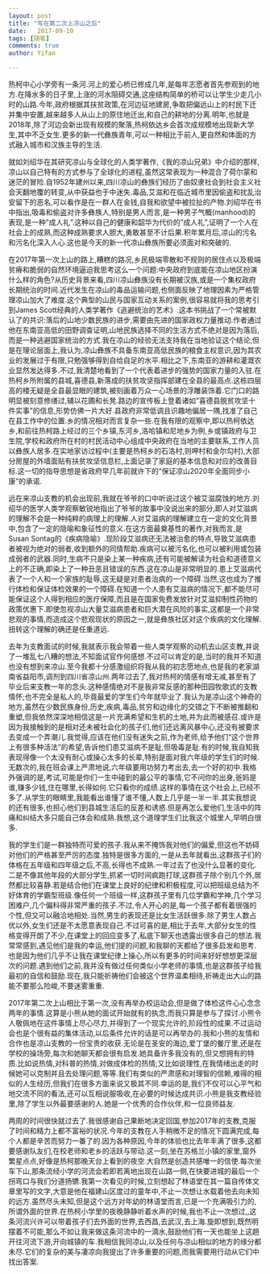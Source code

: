 ```yaml
---
layout: post
title: "写在第二次上凉山之后"
date:   2017-09-10
tags: [随笔]
comments: true
author: Yifan

---
```


热柯中心小学旁有一条河.河上的爱心桥已修成几年,是每年志愿者首先参观到的地方.在降水多的日子里,上涨的河水阻碍交通,这座结构简单的桥可以让学生少走几小时的山路.今年,政府根据其扶贫政策,在河边征地建房,争取把偏远山上的村民下迁并集中安置,越来越多人从山上的原住地迁出,和自己的耕地的分离.明年,也就是2018年,除了河边会新出现有规模的聚落,热柯依达乡会首次成规模地出现新大学生,其中不乏女生.更多的新一代彝族青年,可以一种相比于前人,更自然和体面的方式融入城市和汉族主导的生活.

就如刘绍华在其研究凉山与全球化的人类学著作,《我的凉山兄弟》中介绍的那样,凉山以自己特有的方式参与了全球化的进程,虽然这常表现为一种混合了荷尔蒙和迷茫的冒险.自1952年建州以来,四川凉山的彝族们经历了由奴隶社会到社会主义社会天翻地覆的转变,从中获益也于中迷失.毒品,艾滋和在临近城市里因偷盗和扰乱治安留下的恶名,可以看作是在一群人在金钱,自我和欲望中被拉扯的产物.刘绍华在书中指出,吸毒和偷盗对许多彝族人,特别是男人而言,是一种男子气概(manhood)的表现,是一种”成人礼”.这种以自己的健康和韶华为代价的”成人礼”,证明了一个人在社会上的成熟,而这种成熟要求人胆大,勇敢甚至不计后果.积年累月后,凉山的污名和污名化深入人心.这也是今天的新一代凉山彝族所要必须面对和突破的.

在2017年第一次上山的路上,糟糕的路况,乡民极端零散和不规则的居住点以及极端贫瘠和脆弱的自然环境逼迫我思考这么一个问题:中央政府到底能在凉山地区扮演什么样的角色?从历史背景来看,四川凉山彝族没有长期被汉族,或是一个集权政府长期统治的时间.近代发生在凉山的毒品运输问题,也侧面反映了地理因素为严格管理凉山加大了难度.这个典型的山民与国家互动关系的案例,很容易就将我的思考引到James Scott经典的人类学著作《逃避统治的艺术》.这本书挑战了一个常被默认了的共识:落后的山地少数民族的进步,需要由先进的国家政权力量推动.作者通过他在东南亚高低的田野调查证明,山地民族选择不同的生活方式不绝对是因为落后,而是一种逃避国家统治的方式.我在凉山的经验无法支持我在当地验证这个结论,但是在理论层面上,我认为,凉山彝族不具备东南亚高低民族的粮食主权意识,因为其农业的发展过于有限,只勉强够得到自给自足的水平.相比之下,东南亚的游耕和灌溉农业显然发达得多.不过,我清楚地看到了一个代表着进步的强势的国家力量的入驻.在热柯乡所附属的县城,喜德县,新落成的扶贫攻坚指挥部建在全县的最高点.这栋四层高的楼无疑是全县最显眼的建筑,被刻画着万众一心场景的浮雕装饰着.它门口的路明显被刻意修缮过,辅以花圃和长凳.路边的宣传板上登着诸如“喜德县脱贫攻坚十件实事”的信息,形势仿佛一片大好.县政府非常低调且识趣地偏居一隅,找准了自己在县工作中的位置.乡的情况相对而言复杂一些.在我有限的观察中,即以热柯依达乡,和前往热柯路上经过的三个乡镇,东河乡,洛哈镇和尼地乡为例,乡或镇政府与卫生院,学校和政府所在村的村民活动中心组成中央政府在当地的主要联系,工作人员以彝族人居多.在实地家访过程中(主要是热柯乡的石洛村,则呷村和金尔勾村),大部分房屋的外墙面贴有扶贫攻坚信息栏,上面记录了家庭的基本信息和对应的改善目标.这一切的指导思想是省政府早几年前就许下的“保证凉山2020年全面同步小康“的承诺.

远在来凉山支教的机会出现前,我就在爷爷的口中听说过这个被艾滋腐蚀的地方.刘绍华的医学人类学观察敏锐地指出了爷爷的故事中没说出来的部分,即人对艾滋病的理解不会是一种纯粹的病理上的理解.人对艾滋病的理解建立在一定的文化背景中,包含了一定的隐喻和象征性的意义.在这方面最奠基性的著作,对我而言,是Susan Sontag的《疾病隐喻》.现阶段艾滋病还无法被治愈的特点,导致艾滋病患者被视为绝对的弱者,收到额外的同情帮助.疾病可以被污名化,也可以被利用或包装成弱者的武器.同时,生病不只是染上某一种疾病,还有可能被解读为社会和道德意义上的不正确,即染上了一种丑恶且错误的东西.这在凉山是非常明显的.患上艾滋病代表了一个人和一个家族的耻辱,这无疑是对患者治病的一个障碍.当然,这也成为了推行体检和保证体检效果的一个障碍.在知道一个人患有艾滋病的情况下,都不能尽可能保证这个人得到相应的医疗保障,而且是在国家免费发放针对艾滋抑制性药物的政策优惠下.即使忽视凉山大量艾滋病患者和巨大潜在风险的事实,这都是一个非常悲观的事情,而造成这个悲观现状的原因之一,就是彝族社区对这个疾病的文化理解.扭转这个理解的确还是任重道远.

去年为支教面试的时候,我就表示我会带着一些人类学观察的动机去山区支教,并说了一堆乱七八糟的想法,不知面试官作何感想.不过可以肯定的是,当时的我并不知道也没有想到来凉山.至今我都十分感激组织将我从我的初志愿地点,也是我的老家湖南省益阳市,调剂到四川省凉山州.两年过去了,我对热柯的情感有增无减,甚至有了毕业后来支教一年的念头.这种感情绝对不是我非常反感的那种田园牧歌式的支教情怀;也不完全是私人的,毕竟最爱的学生们今年就毕业了.我认为是凉山这个神奇的地方,虽然在少数民族身份,历史,疾病,毒品,贫穷和边缘化的交错之下不断被推翻和重塑,但我依然深深地相信这是一片充满希望和生机的土地,并为此而被感召.或许是因为我接触到的是相对还未被社会化的孩子们,他们还远离风暴中心,还没有被要求去变成一个弄潮儿.我觉得,应该在他们没有迷失之前,作为老师,给予他们“这个世界上有很多种活法”的希望,告诉他们患艾滋病不是耻,但吸毒是耻.有的时候,我自知我表现得像一个太没有耐心或操心太多的长辈,特别是面对我六年级的学生们的时候.无数次的,我在班会课上严肃地说,六年级要用功努力考出去,去一个好的初中.我格外强调的是,考试,可能是你们一生中碰到的最公平的事情,它不问你的出身,爸妈是谁,赚多少钱,住在哪里,长得如何.它只看你的成绩.这样的事情在这个社会上,已经不多了.从学生的眼睛里,我能看出谁懂了谁不懂,人数上几乎是一半一半.其实我想说的还有很多,也担心他们到县城生活后的反差和诱惑.但是再怎么爱他们,生活中的阵痛和纠结大多只能自己体会和成熟.我想,这个道理学生们比我这个城里人,早明白很多.

我的学生们是一群独特而可爱的孩子.我从来不掩饰我对他们的偏爱,但这也不妨碍对他们的严格甚至严厉的态度.独特是很多方面的,一是从去年就看出,这群孩子们的体格在五年级和四年级之后,不高,长得也不成熟.一年过去了也没什么显著的变化.二是不像其他年段的大部分学生,抓紧一切时间疯跑打球,这群孩子除个别几个外,居然都比较喜静.若是结合他们在课堂上良好的纪律和积极程度,可以把班级总结为不好体育的学霸型班级.像任何一个班级一样,这群孩子里有几位学霸和学神,几个学习困难户,几个偏科得非常严重的孩子.不过,令人开心的是,每一个孩子都有着很强的个性,但又可以融洽地相处.当然,男生的表现还是比女生活跃很多.除了男生人数占优以外,女生们还是不太愿意表现自己.不过可喜的是,相比于去年,大部分女生的性格变得开朗了不少,在课堂上的回应变多了,私底下聊天也透露出很多自己的想法.我常常感到,遇见他们是我的幸运,他们提的问题,和我聊的天都给了很多启发和思考.也是因为他们几乎不让我在课堂纪律上操心,所以有更多的时间来好好想想更深层次的问题.遇到他们之前,我并没有做过任何类似小学老师的事情,也是这群孩子给我最初的自信和鼓励.现在,我只能祈祷他们会被这个世界温柔相待,祈祷走出大山的路能不要那么险峻,不要迷雾重重.

2017年第二次上山相比于第一次,没有再举办校运动会,但是做了体检这件心心念念两年的事情.这算是小熊从她的面试开始就有的执念,而我只算是参与了探讨.小熊令人敬佩地在这件事情上尽心尽力,并得到了一个现实允许的,阶段性的成果.不过运动会也是个很有益的集体活动,以后条件允许的话是可以再举办的.我和小熊的友情和合作也是凉山支教的一份宝贵的收获.无论是在圣安的海边,爱丁堡的餐厅里,还是在学校的操场旁,每次和她聊天都会很有启发.她具备许多我没有的,但又想拥有的特质.比如说热情,对科普的热情,对做成体检的热情;又比如说理性,在我情绪出走的时候她可以克制并且去处理问题,等等.我们有类似的严肃感和对理智的信赖,难得的相似的人生经历,但我们在很多方面来说又极其不同.幸运的是,我们不仅可以心平气和地交流不同的看法,还可以互相说服吸收,在必要的时候达成共识.小熊是我支教经验里,除了学生以外最要感谢的人.她是一个优秀的合作伙伴,和一位良师益友.

两周的时间很快就过去了.我很感谢自己果断地决定回国,参加2017年的支教,克服了时间和精力上都不富裕的状况.今年的支教在人手稍微不足的情况下圆满完成,每个人都是辛苦而努力一番了的.因为各种原因,今年的体验也比去年丰满了很多,这都要感谢队友们,在校老师和老乡的活跃与带动.这一刻,坐在苏格兰小镇的家里,窗外繁星点点,好像是热柯那晚天台上看到的夜空.大自然是创造共感唯一的信使.每次坐车下山,那条流经小学的河流会若即若离地出现在山路一侧,在快要进城的最后一个拐弯口与我们分道扬镳.我第一次看见的时候,立刻想起了林语堂在其一篇自传体文章里写的文字,大意是他在福建山区度过的童年中,不止一次想让水载着他去向未知的远方.虽然尽头未知,但是这个远方对年幼的林语堂而言,已是一个充满吸引力的,所谓外面的世界.在热柯小学里的夜晚静静听着水声的时候,我也不止一次想过,,这条河流兴许可以带着孩子们去外面的世界,去西昌,去武汉,去上海.旋即想到,既然明摆着不可能,那么不如让我来做这条河流中的一滴水,鼓励他们有一天也能坐上这趟开往河流下游,开向城镇的车.我相信我同凉山,以及任何与凉山相似的地方的缘分都未尽.它们的复杂的美与凄凉向我提出了许多重要的问题,而我需要用行动从它们中找出答案.